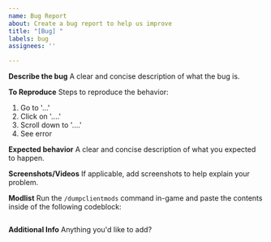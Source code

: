 ```yaml
---
name: Bug Report
about: Create a bug report to help us improve
title: "[Bug] "
labels: bug
assignees: ''

---
```


**Describe the bug**
A clear and concise description of what the bug is.

**To Reproduce**
Steps to reproduce the behavior:
1. Go to '...'
2. Click on '....'
3. Scroll down to '....'
4. See error

**Expected behavior**
A clear and concise description of what you expected to happen.

**Screenshots/Videos**
If applicable, add screenshots to help explain your problem.

**Modlist**
Run the `/dumpclientmods` command in-game and paste the contents inside of the following codeblock:
```

```

**Additional Info**
Anything you'd like to add?
